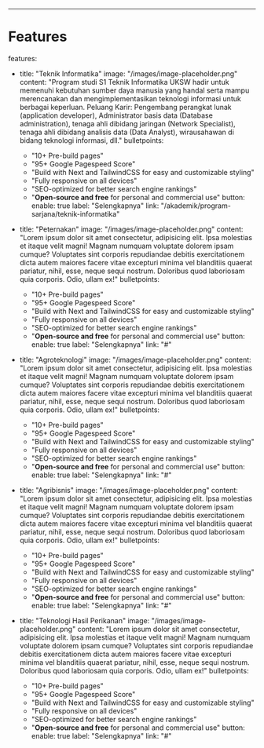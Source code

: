 ---
# Features
features:
  - title: "Teknik Informatika"
    image: "/images/image-placeholder.png"
    content: "Program studi S1 Teknik Informatika UKSW hadir untuk memenuhi kebutuhan sumber daya manusia yang handal serta mampu merencanakan dan mengimplementasikan teknologi informasi untuk berbagai keperluan. Peluang Karir: Pengembang perangkat lunak (application developer), Administrator basis data (Database administration), tenaga ahli dibidang jaringan (Network Specialist), tenaga ahli dibidang analisis data (Data Analyst), wirausahawan di bidang teknologi informasi, dll."
    bulletpoints:
      - "10+ Pre-build pages"
      - "95+ Google Pagespeed Score"
      - "Build with Next and TailwindCSS for easy and customizable styling"
      - "Fully responsive on all devices"
      - "SEO-optimized for better search engine rankings"
      - "**Open-source and free** for personal and commercial use"
    button:
      enable: true
      label: "Selengkapnya"
      link: "/akademik/program-sarjana/teknik-informatika"

  - title: "Peternakan"
    image: "/images/image-placeholder.png"
    content: "Lorem ipsum dolor sit amet consectetur, adipisicing elit. Ipsa molestias et itaque velit magni! Magnam numquam voluptate dolorem ipsam cumque? Voluptates sint corporis repudiandae debitis exercitationem dicta autem maiores facere vitae excepturi minima vel blanditiis quaerat pariatur, nihil, esse, neque sequi nostrum. Doloribus quod laboriosam quia corporis. Odio, ullam ex!"
    bulletpoints:
      - "10+ Pre-build pages"
      - "95+ Google Pagespeed Score"
      - "Build with Next and TailwindCSS for easy and customizable styling"
      - "Fully responsive on all devices"
      - "SEO-optimized for better search engine rankings"
      - "**Open-source and free** for personal and commercial use"
    button:
      enable: true
      label: "Selengkapnya"
      link: "#"

  - title: "Agroteknologi"
    image: "/images/image-placeholder.png"
    content: "Lorem ipsum dolor sit amet consectetur, adipisicing elit. Ipsa molestias et itaque velit magni! Magnam numquam voluptate dolorem ipsam cumque? Voluptates sint corporis repudiandae debitis exercitationem dicta autem maiores facere vitae excepturi minima vel blanditiis quaerat pariatur, nihil, esse, neque sequi nostrum. Doloribus quod laboriosam quia corporis. Odio, ullam ex!"
    bulletpoints:
      - "10+ Pre-build pages"
      - "95+ Google Pagespeed Score"
      - "Build with Next and TailwindCSS for easy and customizable styling"
      - "Fully responsive on all devices"
      - "SEO-optimized for better search engine rankings"
      - "**Open-source and free** for personal and commercial use"
    button:
      enable: true
      label: "Selengkapnya"
      link: "#"

  - title: "Agribisnis"
    image: "/images/image-placeholder.png"
    content: "Lorem ipsum dolor sit amet consectetur, adipisicing elit. Ipsa molestias et itaque velit magni! Magnam numquam voluptate dolorem ipsam cumque? Voluptates sint corporis repudiandae debitis exercitationem dicta autem maiores facere vitae excepturi minima vel blanditiis quaerat pariatur, nihil, esse, neque sequi nostrum. Doloribus quod laboriosam quia corporis. Odio, ullam ex!"
    bulletpoints:
      - "10+ Pre-build pages"
      - "95+ Google Pagespeed Score"
      - "Build with Next and TailwindCSS for easy and customizable styling"
      - "Fully responsive on all devices"
      - "SEO-optimized for better search engine rankings"
      - "**Open-source and free** for personal and commercial use"
    button:
      enable: true
      label: "Selengkapnya"
      link: "#"

  - title: "Teknologi Hasil Perikanan"
    image: "/images/image-placeholder.png"
    content: "Lorem ipsum dolor sit amet consectetur, adipisicing elit. Ipsa molestias et itaque velit magni! Magnam numquam voluptate dolorem ipsam cumque? Voluptates sint corporis repudiandae debitis exercitationem dicta autem maiores facere vitae excepturi minima vel blanditiis quaerat pariatur, nihil, esse, neque sequi nostrum. Doloribus quod laboriosam quia corporis. Odio, ullam ex!"
    bulletpoints:
      - "10+ Pre-build pages"
      - "95+ Google Pagespeed Score"
      - "Build with Next and TailwindCSS for easy and customizable styling"
      - "Fully responsive on all devices"
      - "SEO-optimized for better search engine rankings"
      - "**Open-source and free** for personal and commercial use"
    button:
      enable: true
      label: "Selengkapnya"
      link: "#"
    